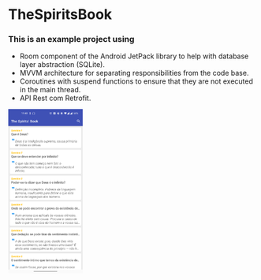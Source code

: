 # TheSpiritsBook
### This is an example project using

  - Room component of the Android JetPack library to help with database layer abstraction (SQLite).
  - MVVM architecture for separating responsibilities from the code base.
  - Coroutines with suspend functions to ensure that they are not executed in the main thread.
  - API Rest com Retrofit.

<img src="https://github.com/F4bioo/TheSpiritsBook/blob/master/screen_capture.png" width="30%"></img>
